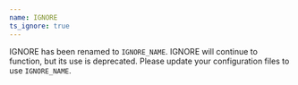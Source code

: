 ```yaml
---
name: IGNORE
ts_ignore: true
---
```


IGNORE has been renamed to `IGNORE_NAME`. IGNORE will continue to function, but its use is deprecated. Please update your configuration files to use `IGNORE_NAME`.
